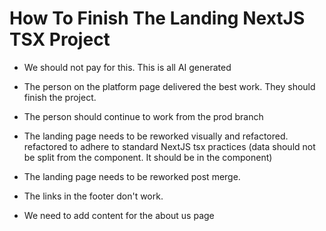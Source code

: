 # How To Finish The Landing NextJS TSX Project 
- We should not pay for this. This is all AI generated
- The person on the platform page delivered the best work. They should finish the project. 
- The person should continue to work from the prod branch
- The landing page needs to be reworked visually and refactored. 
 refactored to adhere to standard NextJS tsx practices (data should not be split from the component. It should be in the component)

- The landing page needs to be reworked post merge. 
- The links in the footer don't work.
- We need to add content for the about us page